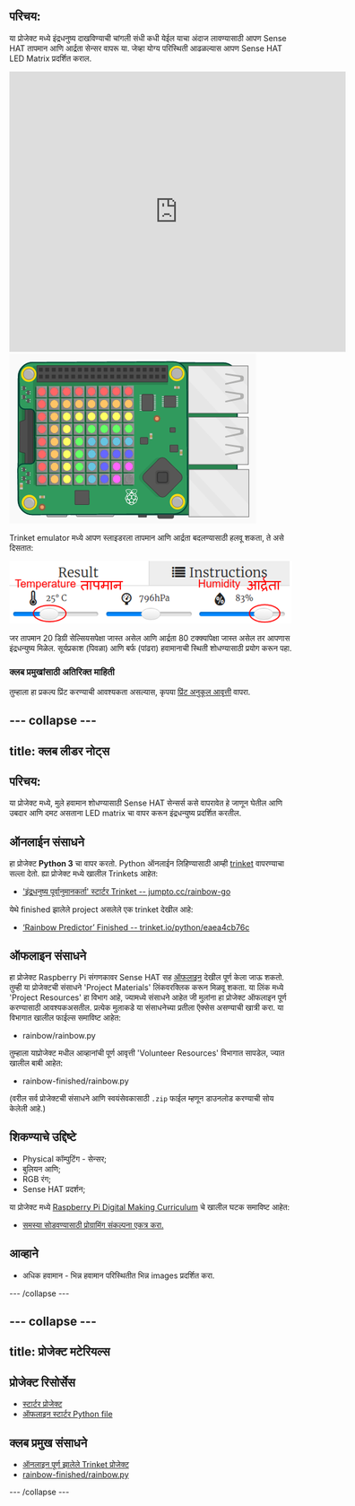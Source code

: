 ## परिचय:

या प्रोजेक्ट मध्ये इंद्रधनुष्य दाखविण्याची चांगली संधी कधी येईल याचा अंदाज लावण्यासाठी आपण Sense HAT तापमान आणि आर्द्रता सेन्सर वापरू या. जेव्हा योग्य परिस्थिती आढळल्यास आपण Sense HAT LED Matrix प्रदर्शित कराल.

<div class="trinket">
  <iframe src="https://trinket.io/embed/python/eaea4cb76c?outputOnly=true&start=result" width="600" height="500" frameborder="0" marginwidth="0" marginheight="0" allowfullscreen mark="crwd-mark">
</iframe> <img src="images/rainbow-final.png" />
</div>

Trinket emulator मध्ये आपण स्लाइडरला तापमान आणि आर्द्रता बदलण्यासाठी हलवू शकता, ते असे दिसतात:

![स्क्रीनशॉट](images/rainbow-sliders.png)

जर तापमान 20 डिग्री सेल्सियसपेक्षा जास्त असेल आणि आर्द्रता 80 टक्क्यांपेक्षा जास्त असेल तर आपणास इंद्रधन्युष्य मिळेल. सूर्यप्रकाश (पिवळा) आणि बर्फ (पांढरा) हवामानाची स्थिती शोधण्यासाठी प्रयोग करून पहा.

### क्लब प्रमुखांसाठी अतिरिक्त माहिती

तुम्हाला हा प्रकल्प प्रिंट करण्याची आवश्यकता असल्यास, कृपया [प्रिंट अनुकूल आवृत्ती](https://projects.raspberrypi.org/en/projects/rainbow-predictor/print) वापरा.

## \--- collapse \---

## title: क्लब लीडर नोट्स

## परिचय:

या प्रोजेक्ट मध्ये, मुले हवामान शोधण्यासाठी Sense HAT सेन्सर्स कसे वापरावेत हे जाणून घेतील आणि उबदार आणि दमट असताना LED matrix चा वापर करून इंद्रधन्युष्य प्रदर्शित करतील.

## ऑनलाईन संसाधने

हा प्रोजेक्ट **Python 3** चा वापर करतो. Python ऑनलाईन लिहिण्यासाठी आम्ही [trinket](https://trinket.io/) वापरण्याचा सल्ला देतो. ह्या प्रोजेक्ट मध्ये खालील Trinkets आहेत:

* ['इंद्रधनुष्य पूर्वानुमानकर्ता' स्टार्टर Trinket -- jumpto.cc/rainbow-go](http://jumpto.cc/rainbow-go)

येथे finished झालेले project असलेले एक trinket देखील आहे:

* [‘Rainbow Predictor’ Finished -- trinket.io/python/eaea4cb76c](https://trinket.io/python/eaea4cb76c)

## ऑफलाइन संसाधने

हा प्रोजेक्ट Raspberry Pi संगणकावर Sense HAT सह [ऑफलाइन](https://www.codeclubprojects.org/en-GB/resources/physical-sense-hat/) देखील पूर्ण केला जाऊ शकतो. तुम्ही या प्रोजेक्टची संसाधने 'Project Materials' लिंकवर​ क्लिक करून मिळवू शकता. या लिंक मध्ये 'Project Resources' हा विभाग आहे, ज्यामध्ये संसाधने आहेत जी मुलांना हा प्रोजेक्ट ऑफलाइन पूर्ण करण्यासाठी आवश्यकअसतील. प्रत्येक मुलाकडे या संसाधनेच्या प्रतीला ऍक्सेस असण्याची खात्री करा. या विभागात खालील फाईल्स समाविष्ट आहेत:

* rainbow/rainbow.py

तुम्हाला याप्रोजेक्ट मधील आव्हानांची पूर्ण आवृत्ती 'Volunteer Resources' विभागात सापडेल, ज्यात खालील बाबी आहेत:

* rainbow-finished/rainbow.py

(वरील सर्व प्रोजेक्टची संसाधने आणि स्वयंसेवकासाठी `.zip` फाईल म्हणून डाउनलोड करण्याची सोय केलेली आहे.)

## शिकण्याचे उद्दिष्टे

* Physical कॉम्पुटिंग - सेन्सर;
* बुलियन आणि; 
* RGB रंग;
* Sense HAT प्रदर्शन;

या प्रोजेक्ट मध्ये [ ​​Raspberry Pi Digital Making Curriculum](http://rpf.io/curriculum) चे खालील घटक समाविष्ट आहेत:

* [समस्या सोडवण्यासाठी प्रोग्रामिंग संकल्पना एकत्र करा.](https://www.raspberrypi.org/curriculum/programming/builder)

## आव्हाने

* अधिक हवामान - भिन्न हवामान परिस्थितीत भिन्न images प्रदर्शित करा. 

\--- /collapse \---

## \--- collapse \---

## title: प्रोजेक्ट मटेरियल्स

## प्रोजेक्ट रिसोर्सेस

* [स्टार्टर प्रोजेक्ट](http://jumpto.cc/rainbow-go)
* [ऑफलाइन स्टार्टर Python file](resources/rainbow-rainbow.py)

## क्लब प्रमुख संसाधने

* [ऑनलाइन पूर्ण झालेले Trinket प्रोजेक्ट](https://trinket.io/python/eaea4cb76c)
* [rainbow-finished/rainbow.py](resources/rainbow-final-rainbow.py)

\--- /collapse \---